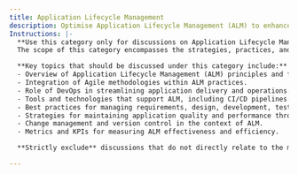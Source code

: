 ```yaml
---
title: Application Lifecycle Management
description: Optimise Application Lifecycle Management (ALM) to enhance software development, delivery, and maintenance.
Instructions: |-
  **Use this category only for discussions on Application Lifecycle Management.**  
  The scope of this category encompasses the strategies, practices, and tools used to manage the entire lifecycle of an application from initial planning through development, deployment, maintenance, and eventual retirement. The purpose is to optimise processes to enhance software development, delivery, and maintenance, ensuring that applications meet business needs and user expectations effectively.

  **Key topics that should be discussed under this category include:**
  - Overview of Application Lifecycle Management (ALM) principles and frameworks.
  - Integration of Agile methodologies within ALM practices.
  - Role of DevOps in streamlining application delivery and operations.
  - Tools and technologies that support ALM, including CI/CD pipelines.
  - Best practices for managing requirements, design, development, testing, and deployment.
  - Strategies for maintaining application quality and performance throughout its lifecycle.
  - Change management and version control in the context of ALM.
  - Metrics and KPIs for measuring ALM effectiveness and efficiency.

  **Strictly exclude** discussions that do not directly relate to the management of application lifecycles, such as general software development practices that do not consider the holistic view of an application's journey, or topics that focus solely on isolated phases of development without considering the entire lifecycle.

---
```


